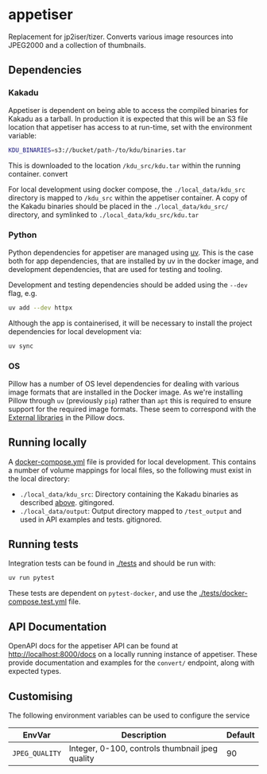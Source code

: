 # appetiser

Replacement for jp2iser/tizer. Converts various image resources into JPEG2000 and a collection of thumbnails.


## Dependencies

### Kakadu

Appetiser is dependent on being able to access the compiled binaries for Kakadu as a tarball. In production it is expected that this will be an S3 file location that appetiser has access to at run-time, set with the environment variable: 

```sh
KDU_BINARIES=s3://bucket/path-/to/kdu/binaries.tar
```

This is downloaded to the location `/kdu_src/kdu.tar` within the running container. convert

For local development using docker compose, the `./local_data/kdu_src` directory is mapped to `/kdu_src` within the appetiser container. A copy of the Kakadu binaries should be placed in the `./local_data/kdu_src/` directory, and symlinked to `./local_data/kdu_src/kdu.tar` 

### Python 
Python dependencies for appetiser are managed using [uv](https://docs.astral.sh/uv/). This is the case both for app dependencies, that are installed by uv in the docker image, and development dependencies, that are used for testing and tooling. 

Development and testing dependencies should be added using the `--dev` flag, e.g. 

```sh
uv add --dev httpx
```

Although the app is containerised, it will be necessary to install the project dependencies for local development via:
```sh 
uv sync
```

### OS

Pillow has a number of OS level dependencies for dealing with various image formats that are installed in the Docker image. As we're installing Pillow through `uv` (previously `pip`) rather than `apt` this is required to ensure support for the required image formats. These seem to correspond with the [External libraries](https://pillow.readthedocs.io/en/stable/installation/building-from-source.html) in the Pillow docs.

## Running locally

A [docker-compose.yml](./docker-compose.yml) file is provided for local development. This contains a number of volume mappings for local files, so the following must exist in the local directory: 

- `./local_data/kdu_src`: Directory containing the Kakadu binaries as described [above](#kakadu). gitingored.
- `./local_data/output`: Output directory mapped to `/test_output` and used in API examples and tests. gitignored.  

## Running tests 

Integration tests can be found in [./tests](./tests) and should be run with: 
```sh 
uv run pytest
```

These tests are dependent on `pytest-docker`, and use the [./tests/docker-compose.test.yml](./tests/docker-compose.test.yml) file. 


## API Documentation 

OpenAPI docs for the appetiser API can be found at [http://localhost:8000/docs](http://localhost:8000/docs) on a locally running instance of appetiser. These provide documentation and examples for the `convert/` endpoint, along with expected types. 

## Customising

The following environment variables can be used to configure the service

| EnvVar         | Description                                     | Default |
| -------------- | ----------------------------------------------- | ------- |
| `JPEG_QUALITY` | Integer, 0-100, controls thumbnail jpeg quality | 90      |